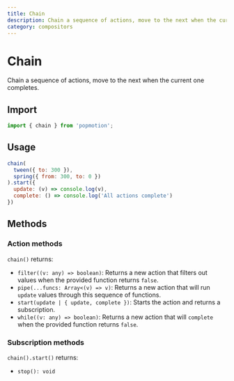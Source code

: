 ```yaml
---
title: Chain
description: Chain a sequence of actions, move to the next when the current one completes.
category: compositors
---
```


# Chain

Chain a sequence of actions, move to the next when the current one completes.

## Import

```javascript
import { chain } from 'popmotion';
```

## Usage

```javascript
chain(
  tween({ to: 300 }),
  spring({ from: 300, to: 0 })
).start({
  update: (v) => console.log(v),
  complete: () => console.log('All actions complete')
})
```

## Methods

### Action methods

`chain()` returns:

- `filter((v: any) => boolean)`: Returns a new action that filters out values when the provided function returns `false`.
- `pipe(...funcs: Array<(v) => v)`: Returns a new action that will run `update` values through this sequence of functions.
- `start(update | { update, complete })`: Starts the action and returns a subscription.
- `while((v: any) => boolean)`: Returns a new action that will `complete` when the provided function returns `false`.


### Subscription methods

`chain().start()` returns:

- `stop(): void`
